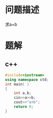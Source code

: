 # 问题描述
求a+b
# 题解
## c++

```c++
#include<iostream>
using namespace std;
int main( )
{
	int a,b;
	cin>>a>>b;
	cout<<"a+b";
	return 0;
}
```
